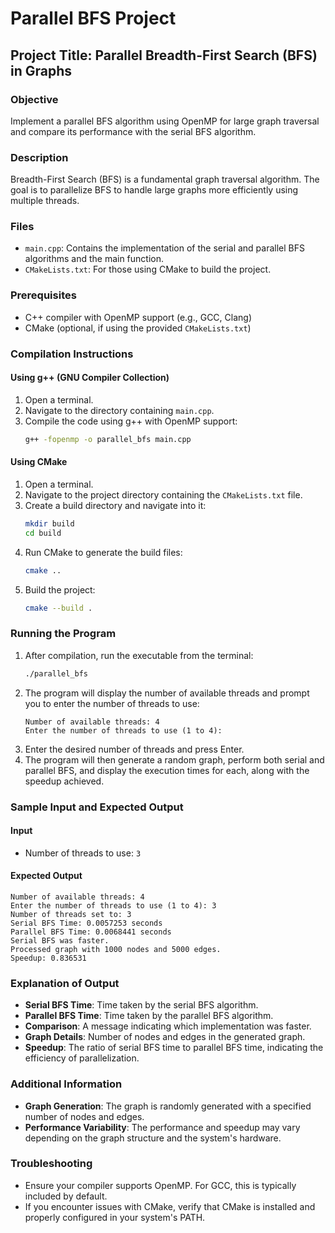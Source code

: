 
# Parallel BFS Project

## Project Title: Parallel Breadth-First Search (BFS) in Graphs

### Objective
Implement a parallel BFS algorithm using OpenMP for large graph traversal and compare its performance with the serial BFS algorithm.

### Description
Breadth-First Search (BFS) is a fundamental graph traversal algorithm. The goal is to parallelize BFS to handle large graphs more efficiently using multiple threads.

### Files
- `main.cpp`: Contains the implementation of the serial and parallel BFS algorithms and the main function.
- `CMakeLists.txt`: For those using CMake to build the project.

### Prerequisites
- C++ compiler with OpenMP support (e.g., GCC, Clang)
- CMake (optional, if using the provided `CMakeLists.txt`)

### Compilation Instructions

#### Using g++ (GNU Compiler Collection)
1. Open a terminal.
2. Navigate to the directory containing `main.cpp`.
3. Compile the code using g++ with OpenMP support:
   ```sh
   g++ -fopenmp -o parallel_bfs main.cpp
   ```

#### Using CMake
1. Open a terminal.
2. Navigate to the project directory containing the `CMakeLists.txt` file.
3. Create a build directory and navigate into it:
   ```sh
   mkdir build
   cd build
   ```
4. Run CMake to generate the build files:
   ```sh
   cmake ..
   ```
5. Build the project:
   ```sh
   cmake --build .
   ```

### Running the Program
1. After compilation, run the executable from the terminal:
   ```sh
   ./parallel_bfs
   ```
2. The program will display the number of available threads and prompt you to enter the number of threads to use:
   ```
   Number of available threads: 4
   Enter the number of threads to use (1 to 4):
   ```
3. Enter the desired number of threads and press Enter.
4. The program will then generate a random graph, perform both serial and parallel BFS, and display the execution times for each, along with the speedup achieved.

### Sample Input and Expected Output
#### Input
- Number of threads to use: `3`

#### Expected Output
```
Number of available threads: 4
Enter the number of threads to use (1 to 4): 3
Number of threads set to: 3
Serial BFS Time: 0.0057253 seconds
Parallel BFS Time: 0.0068441 seconds
Serial BFS was faster.
Processed graph with 1000 nodes and 5000 edges.
Speedup: 0.836531
```

### Explanation of Output
- **Serial BFS Time**: Time taken by the serial BFS algorithm.
- **Parallel BFS Time**: Time taken by the parallel BFS algorithm.
- **Comparison**: A message indicating which implementation was faster.
- **Graph Details**: Number of nodes and edges in the generated graph.
- **Speedup**: The ratio of serial BFS time to parallel BFS time, indicating the efficiency of parallelization.

### Additional Information
- **Graph Generation**: The graph is randomly generated with a specified number of nodes and edges.
- **Performance Variability**: The performance and speedup may vary depending on the graph structure and the system's hardware.

### Troubleshooting
- Ensure your compiler supports OpenMP. For GCC, this is typically included by default.
- If you encounter issues with CMake, verify that CMake is installed and properly configured in your system's PATH.
